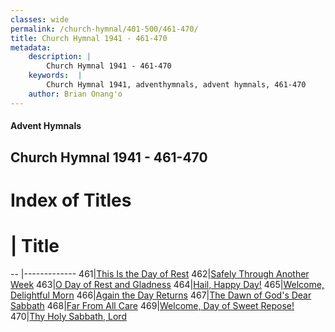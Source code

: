 ```yaml
---
classes: wide
permalink: /church-hymnal/401-500/461-470/
title: Church Hymnal 1941 - 461-470
metadata:
    description: |
        Church Hymnal 1941 - 461-470
    keywords:  |
        Church Hymnal 1941, adventhymnals, advent hymnals, 461-470
    author: Brian Onang'o
---
```


#### Advent Hymnals
## Church Hymnal 1941 - 461-470

# Index of Titles
# | Title                        
-- |-------------
461|[This Is the Day of Rest](/church-hymnal/401-500/461-470/This-Is-the-Day-of-Rest)
462|[Safely Through Another Week](/church-hymnal/401-500/461-470/Safely-Through-Another-Week)
463|[O Day of Rest and Gladness](/church-hymnal/401-500/461-470/O-Day-of-Rest-and-Gladness)
464|[Hail, Happy Day!](/church-hymnal/401-500/461-470/Hail,-Happy-Day!)
465|[Welcome, Delightful Morn](/church-hymnal/401-500/461-470/Welcome,-Delightful-Morn)
466|[Again the Day Returns](/church-hymnal/401-500/461-470/Again-the-Day-Returns)
467|[The Dawn of God's Dear Sabbath](/church-hymnal/401-500/461-470/The-Dawn-of-God's-Dear-Sabbath)
468|[Far From All Care](/church-hymnal/401-500/461-470/Far-From-All-Care)
469|[Welcome, Day of Sweet Repose!](/church-hymnal/401-500/461-470/Welcome,-Day-of-Sweet-Repose!)
470|[Thy Holy Sabbath, Lord](/church-hymnal/401-500/461-470/Thy-Holy-Sabbath,-Lord)
